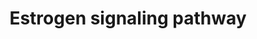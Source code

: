 ---
annotations:
- type: Pathway Ontology
  value: estrogen signaling pathway
authors:
- MaintBot
- AlexanderPico
- Egonw
- Mkutmon
description: 'Estrogen receptor refers to a group of receptors which are activated
  by the hormone 17-beta-estradiol (estrogen). Two types of estrogen receptor exist:
  ER which is a member of the nuclear hormone family of intracellular receptors and
  the estrogen G protein coupled receptor GPR30 (GPER), which is a G-protein coupled
  receptor. The main function of the estrogen receptor is as a DNA binding transcription
  factor which regulates gene expression. However the estrogen receptor also has additional
  functions independent of DNA binding.'
last-edited: 2019-08-16
organisms:
- Bos taurus
redirect_from:
- /index.php/Pathway:WP986
- /instance/WP986
schema-jsonld:
- '@context': https://schema.org/
  '@id': https://wikipathways.github.io/pathways/WP986.html
  '@type': Dataset
  creator:
    '@type': Organization
    name: WikiPathways
  description: 'Estrogen receptor refers to a group of receptors which are activated
    by the hormone 17-beta-estradiol (estrogen). Two types of estrogen receptor exist:
    ER which is a member of the nuclear hormone family of intracellular receptors
    and the estrogen G protein coupled receptor GPR30 (GPER), which is a G-protein
    coupled receptor. The main function of the estrogen receptor is as a DNA binding
    transcription factor which regulates gene expression. However the estrogen receptor
    also has additional functions independent of DNA binding.'
  keywords:
  - AKT1
  - MAP2K1
  - IKBKB
  - Cyclic AMP
  - CREB1
  - MAPK9
  - BCL2
  - FOS
  - MAPK1
  - Growth factors
  - GNGT1
  - ESR1
  - MAPK14
  - CHUK
  - NFKB1
  - GNAS
  - PRKACA
  - IKBKG
  - JUN
  - ELK1
  - GPER1
  - BRAF
  - GNB1
  - Estradiol
  - SP1
  - PIK3CA
  license: CC0
  name: Estrogen signaling pathway
seo: CreativeWork
title: Estrogen signaling pathway
wpid: WP986
---